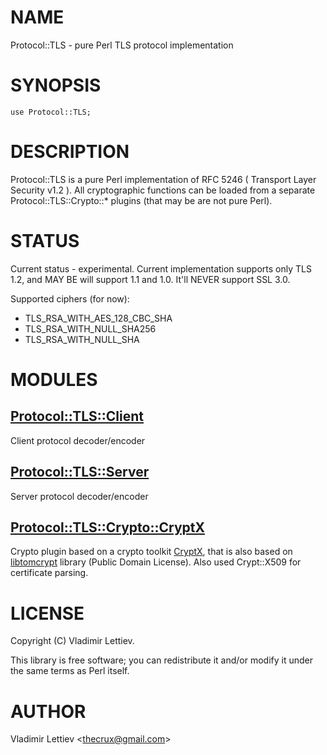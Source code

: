 # NAME

Protocol::TLS - pure Perl TLS protocol implementation

# SYNOPSIS

    use Protocol::TLS;

# DESCRIPTION

Protocol::TLS is a pure Perl implementation of RFC 5246 ( Transport Layer
Security v1.2 ). All cryptographic functions can be loaded from a separate
Protocol::TLS::Crypto::\* plugins (that may be are not pure Perl).

# STATUS

Current status - experimental. Current implementation supports only TLS 1.2, and
MAY BE will support 1.1 and 1.0. It'll NEVER support SSL 3.0.

Supported ciphers (for now):

- TLS\_RSA\_WITH\_AES\_128\_CBC\_SHA
- TLS\_RSA\_WITH\_NULL\_SHA256
- TLS\_RSA\_WITH\_NULL\_SHA

# MODULES

## [Protocol::TLS::Client](https://metacpan.org/pod/Protocol::TLS::Client)

Client protocol decoder/encoder

## [Protocol::TLS::Server](https://metacpan.org/pod/Protocol::TLS::Server)

Server protocol decoder/encoder

## [Protocol::TLS::Crypto::CryptX](https://metacpan.org/pod/Protocol::TLS::Crypto::CryptX)

Crypto plugin based on a crypto toolkit
[CryptX](https://metacpan.org/pod/CryptX), that is also based on
[libtomcrypt](https://github.com/libtom/libtomcrypt) library (Public Domain
License). Also used Crypt::X509 for certificate parsing.

# LICENSE

Copyright (C) Vladimir Lettiev.

This library is free software; you can redistribute it and/or modify
it under the same terms as Perl itself.

# AUTHOR

Vladimir Lettiev &lt;thecrux@gmail.com>
